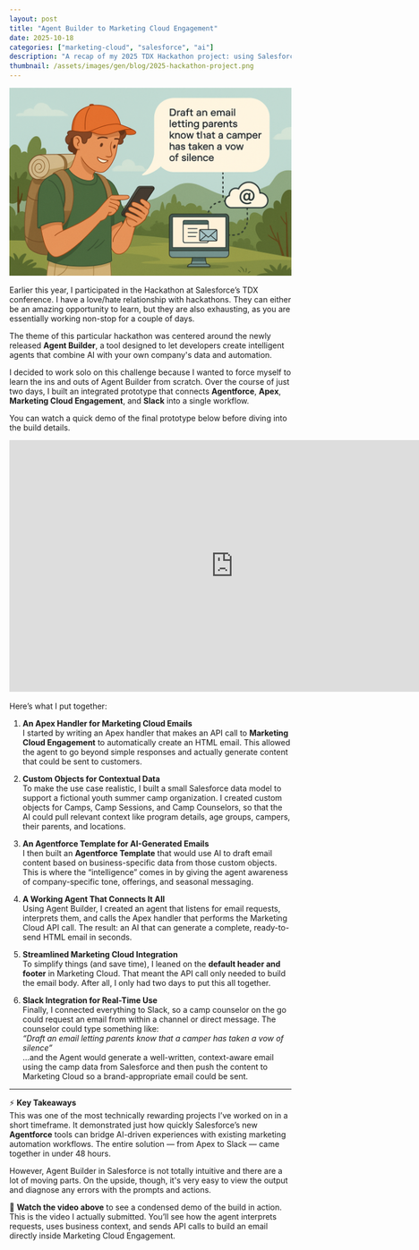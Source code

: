 ```yaml
---
layout: post
title: "Agent Builder to Marketing Cloud Engagement"
date: 2025-10-18
categories: ["marketing-cloud", "salesforce", "ai"]
description: "A recap of my 2025 TDX Hackathon project: using Salesforce's Agent Builder to automate Marketing Cloud email creation through Apex, AI, and Slack integration."
thumbnail: /assets/images/gen/blog/2025-hackathon-project.png
---
```


<p align="center">
  <img src="/assets/images/gen/blog/2025-hackathon-project.png" alt="2025 Hackathon Project illustration showing camp counselor, AI, and Marketing Cloud email creation" width="800">
</p>

Earlier this year, I participated in the Hackathon at Salesforce’s TDX conference. I have a love/hate relationship with hackathons. They can either be an amazing opportunity to learn, but they are also exhausting, as you are essentially working non-stop for a couple of days. 

The theme of this particular hackathon was centered around the newly released **Agent Builder**, a tool designed to let developers create intelligent agents that combine AI with your own company's data and automation.

I decided to work solo on this challenge because I wanted to force myself to learn the ins and outs of Agent Builder from scratch. Over the course of just two days, I built an integrated prototype that connects **Agentforce**, **Apex**, **Marketing Cloud Engagement**, and **Slack** into a single workflow.

You can watch a quick demo of the final prototype below before diving into the build details.

<div class="video-embed">
<iframe width="800" height="450"
  src="https://www.youtube.com/embed/En-I8jNU8zU"
  title="Agent Builder to Marketing Cloud Engagement Demo"
  frameborder="0"
  allowfullscreen></iframe>
</div>

Here’s what I put together:

1. **An Apex Handler for Marketing Cloud Emails**  
   I started by writing an Apex handler that makes an API call to **Marketing Cloud Engagement** to automatically create an HTML email. This allowed the agent to go beyond simple responses and actually generate content that could be sent to customers.

2. **Custom Objects for Contextual Data**  
   To make the use case realistic, I built a small Salesforce data model to support a fictional youth summer camp organization. I created custom objects for Camps, Camp Sessions, and Camp Counselors, so that the AI could pull relevant context like program details, age groups, campers, their parents, and locations.

3. **An Agentforce Template for AI-Generated Emails**  
   I then built an **Agentforce Template** that would use AI to draft email content based on business-specific data from those custom objects. This is where the “intelligence” comes in by giving the agent awareness of company-specific tone, offerings, and seasonal messaging.

4. **A Working Agent That Connects It All**  
   Using Agent Builder, I created an agent that listens for email requests, interprets them, and calls the Apex handler that performs the Marketing Cloud API call. The result: an AI that can generate a complete, ready-to-send HTML email in seconds.

5. **Streamlined Marketing Cloud Integration**  
   To simplify things (and save time), I leaned on the **default header and footer** in Marketing Cloud. That meant the API call only needed to build the email body. After all, I only had two days to put this all together.

6. **Slack Integration for Real-Time Use**  
   Finally, I connected everything to Slack, so a camp counselor on the go could request an email from within a channel or direct message. The counselor could type something like:  
   _“Draft an email letting parents know that a camper has taken a vow of silence”_  
   …and the Agent would generate a well-written, context-aware email using the camp data from Salesforce and then push the content to Marketing Cloud so a brand-appropriate email could be sent.

---

⚡ **Key Takeaways**  
This was one of the most technically rewarding projects I’ve worked on in a short timeframe. It demonstrated just how quickly Salesforce’s new **Agentforce** tools can bridge AI-driven experiences with existing marketing automation workflows. The entire solution — from Apex to Slack — came together in under 48 hours.

However, Agent Builder in Salesforce is not totally intuitive and there are a lot of moving parts. On the upside, though, it's very easy to view the output and diagnose any errors with the prompts and actions.

🎥 **Watch the video above** to see a condensed demo of the build in action. This is the video I actually submitted. You’ll see how the agent interprets requests, uses business context, and sends API calls to build an email directly inside Marketing Cloud Engagement.